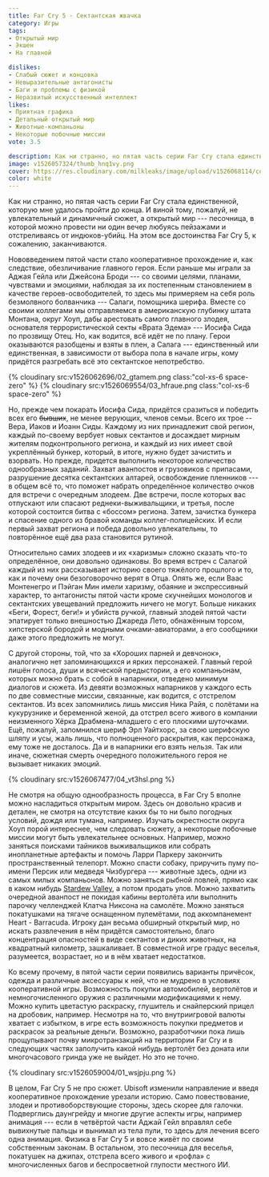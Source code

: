 ```yaml
---
title: Far Cry 5 · Сектантская жвачка
category: Игры
tags:
- Открытый мир
- Экшен
- На главной

dislikes:
- Слабый сюжет и концовка
- Невыразительные антагонисты
- Баги и проблемы с физикой
- Неразвитый искусственный интеллект
likes:
- Приятная графика
- Детальный открытый мир
- Животные-компаньоны
- Некоторые побочные миссии
vote: 3.5

description: Как ни странно, но пятая часть серии Far Cry стала единственной, которую мне удалось пройти до конца. И виной тому, пожалуй, не увлекательный и динамичный сюжет, а открытый мир — песочница, в которой можно провести ни один вечер любуясь пейзажами и отстреливаясь от индюков-убийц.
image: v1526057324/thumb_hnq1vy.png
cover: https://res.cloudinary.com/milkleaks/image/upload/v1526068114/cover_r3bcrq.png
color: white
---
```


Как ни странно, но пятая часть серии Far Cry стала единственной, которую мне удалось пройти до конца. И виной тому, пожалуй, не увлекательный и динамичный сюжет, а открытый мир --- песочница, в которой можно провести ни один вечер любуясь пейзажами и отстреливаясь от индюков-убийц. На этом все достоинства Far Cry 5, к сожалению, заканчиваются.

<!-- more -->

Нововведением пятой части стало кооперативное прохождение и, как следствие, обезличивание главного героя. Если раньше мы играли за Аджая Гейла или Джейсона Броди --- со своими целями, планами, чувствами и эмоциями, наблюдая за их постепенным становлением в качестве героев-освободителей, то здесь мы примеряем на себя роль безмолвного болванчика --- Салаги, помощника шерифа. Вместе со своими коллегами мы отправляемся в американскую глубинку штата Монтана, округ Хоуп, дабы арестовать самого главного злодея, основателя террористической секты «Врата Эдема» --- Иосифа Сида по прозвищу Отец. Но, как водится, всё идёт не по плану. Герои оказываются разобщены и взяты в плен, а Салага --- единственный или единственная, в зависимости от выбора пола в начале игры, кому придётся разгребать всё это сектантское непотребство.

<div class="row space space-out-h-zero-xs" markdown="1">
{% cloudinary src:v1526062696/02_gtamem.png class:"col-xs-6 space-zero" %}
{% cloudinary src:v1526069554/03_hfraue.png class:"col-xs-6 space-zero" %}
</div>

Но, прежде чем покарать Иосифа Сида, придётся сразиться и победить всех его ~~бывших~~, не менее верующих, членов семьи. Всего их трое -- Вера, Иаков и Иоанн Сиды. Каждому из них принадлежит свой регион, каждый по-своему вербует новых сектантов и досаждает мирным жителям подконтрольного региона, и каждый из них имеет свой укреплённый бункер, который, в итоге, нужно будет зачистить и взорвать. Но прежде, придется выполнить некоторое количество однообразных заданий. Захват аванпостов и грузовиков с припасами, разрушение десятка сектантских алтарей, освобождение пленников --- в общем всё то, что поможет набрать определённое количество очков для встречи с очередным злодеем. Две встречи, после которых вас отпускают или спасают реднеки-выживальщики, и третья, после которой состоится битва с «боссом» региона. Затем, зачистка бункера и спасение одного из бравой команды коллег-полицейских. И если первый захват региона и победа довольно увлекательны, то повторённое ещё два раза становится рутиной.

Относительно самих злодеев и их «харизмы» сложно сказать что-то определённое, они довольно одинаковы. Во время встреч с Салагой каждый из них рассказывает историю своего тяжёлого прошлого и то, как и почему они безоговорочно верят в Отца. Опять же, если Ваас Монтенегро и Пэйган Мин имели харизму, обаяние и экспрессивный характер, то антагонисты пятой части кроме скучнейших монологов и сектантских увещеваний предложить ничего не могут. Больше никаких «Беги, Форест, беги!» и убийств ручкой, главный злодей пятой части эпатирует только внешностью Джареда Лето, обнажённым торсом, хипстерской бородой и модными очками-авиаторами, а его сообщники даже этого предложить не могут.

С другой стороны, той, что за «Хороших парней и девчонок», аналогично нет запоминающихся и ярких персонажей. Главный герой лишён голоса, души и всяческой предыстории, а его компаньонам, которых можно брать с собой в напарники, отведено минимум диалогов и сюжета. Из девяти возможных напарников у каждого есть по две совместные миссии, связанные, как водится, с отстрелом сектантов. Из всех запомнились лишь миссия Ника Райя, с полётами на кукурузнике и беременной женой, да отстрел всего живого в компании неизменного Хёрка Драбмена-младшего с его плоскими шуточками. Ещё, пожалуй, запомнился шериф Эрл Уайтхорс, за свою шерифскую шляпу и усы, жаль лишь, что полноценного раскрытия, как персонажа, ему тоже не досталось. Да и в напарники его взять нельзя. Так или иначе, сюжетная смерть очередного положительного героя не вызывает никаких эмоций.

{% cloudinary src:v1526067477/04_vt3hsl.png %}

Не смотря на общую однообразность процесса, в Far Cry 5 вполне можно насладиться открытым миром. Здесь он довольно красив и детален, не смотря на отсутствие каких бы то ни было погодных условий, дождя или тумана, например. Изучать окрестности округа Хоуп порой интереснее, чем следовать сюжету, а некоторые побочные миссии могут быть увлекательнее основных. Например, можно заняться поисками тайников выживальщиков или собрать инопланетные артефакты и помочь Ларри Паркеру закончить пространственный телепорт. Можно спасти собаку, приручить пуму по-имени Персик или медведя Чизбургера --- животные здесь, одни из самых милых компаньонов. Можно заняться рыбной ловлей, прямо как в каком нибудь [Stardew Valley][1], а потом продать улов. Можно захватить очередной аванпост не покидая кабины вертолёта или выполнить парочку челленджей Клатча Никсона на самолёте. Можно заняться покатушками на тягаче оснащенном пулемётами, под аккомпанемент Heart - Barracuda. Игроку дан весьма обширный открытый мир, но искать развлечения в нём придётся самостоятельно, благо концентрация опасностей в виде сектантов и диких животных, на квадратный километр, зашкаливает. В совместной игре градус веселья, разумеется, возрастает, но и в нём хватает недостатков.

Ко всему прочему, в пятой части серии появились варианты причёсок, одежда и различные аксессуары к ней, что не мудрено в условиях кооперативной игры. Возможность покупки автомобилей, вертолётов и немногочисленного оружия с различными модификациями к нему. Можно купить цветастую раскраску, глушитель и снайперский прицел на дробовик, например. Несмотря на то, что внутриигровой валюты хватает с избытком, в игре есть возможность покупки предметов и раскрасок за реальные деньги. Возможно, разработчики пока лишь прощупывают почву микротранзакций на территории Far Cry и в следующих частях заполучить какой нибудь вертолёт без доната или многочасового гринда уже не выйдет. Но это не точно.

{% cloudinary src:v1526059004/01_wsjpju.png %}

В целом, Far Cry 5 не про сюжет. Ubisoft изменили направление и введя кооперативное прохождение урезали историю. Само повествование, злодеи и противоборствующие стороны, здесь скорее для галочки. Подверглись даунгрейду и многие другие аспекты игры, например анимация --- если в четвёртой части Аджай Гейл вправлял себе вывихнутые пальцы и вынимал из тела пули, то здесь для лечения всего одна анимация. Физика в Far Cry 5 и вовсе живёт по своим собственным законам. В остальном, это песочница для веселья, покатушек на джипах, отстрела всего живого и «рофла» с многочисленных багов и беспросветной глупости местного ИИ.

[1]:	/blog/stardew-valley/